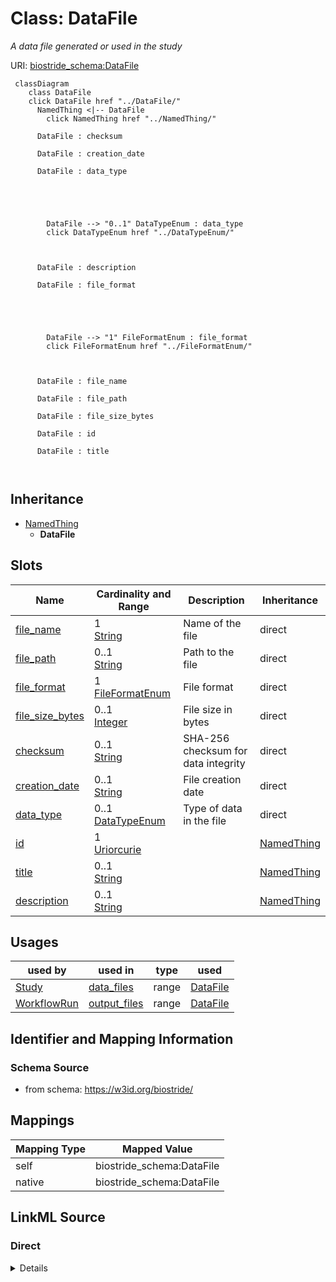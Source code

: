 

# Class: DataFile 


_A data file generated or used in the study_





URI: [biostride_schema:DataFile](https://w3id.org/biostride/schema/DataFile)





```mermaid
 classDiagram
    class DataFile
    click DataFile href "../DataFile/"
      NamedThing <|-- DataFile
        click NamedThing href "../NamedThing/"
      
      DataFile : checksum
        
      DataFile : creation_date
        
      DataFile : data_type
        
          
    
        
        
        DataFile --> "0..1" DataTypeEnum : data_type
        click DataTypeEnum href "../DataTypeEnum/"
    

        
      DataFile : description
        
      DataFile : file_format
        
          
    
        
        
        DataFile --> "1" FileFormatEnum : file_format
        click FileFormatEnum href "../FileFormatEnum/"
    

        
      DataFile : file_name
        
      DataFile : file_path
        
      DataFile : file_size_bytes
        
      DataFile : id
        
      DataFile : title
        
      
```





## Inheritance
* [NamedThing](NamedThing.md)
    * **DataFile**



## Slots

| Name | Cardinality and Range | Description | Inheritance |
| ---  | --- | --- | --- |
| [file_name](file_name.md) | 1 <br/> [String](String.md) | Name of the file | direct |
| [file_path](file_path.md) | 0..1 <br/> [String](String.md) | Path to the file | direct |
| [file_format](file_format.md) | 1 <br/> [FileFormatEnum](FileFormatEnum.md) | File format | direct |
| [file_size_bytes](file_size_bytes.md) | 0..1 <br/> [Integer](Integer.md) | File size in bytes | direct |
| [checksum](checksum.md) | 0..1 <br/> [String](String.md) | SHA-256 checksum for data integrity | direct |
| [creation_date](creation_date.md) | 0..1 <br/> [String](String.md) | File creation date | direct |
| [data_type](data_type.md) | 0..1 <br/> [DataTypeEnum](DataTypeEnum.md) | Type of data in the file | direct |
| [id](id.md) | 1 <br/> [Uriorcurie](Uriorcurie.md) |  | [NamedThing](NamedThing.md) |
| [title](title.md) | 0..1 <br/> [String](String.md) |  | [NamedThing](NamedThing.md) |
| [description](description.md) | 0..1 <br/> [String](String.md) |  | [NamedThing](NamedThing.md) |





## Usages

| used by | used in | type | used |
| ---  | --- | --- | --- |
| [Study](Study.md) | [data_files](data_files.md) | range | [DataFile](DataFile.md) |
| [WorkflowRun](WorkflowRun.md) | [output_files](output_files.md) | range | [DataFile](DataFile.md) |







## Identifier and Mapping Information






### Schema Source


* from schema: https://w3id.org/biostride/




## Mappings

| Mapping Type | Mapped Value |
| ---  | ---  |
| self | biostride_schema:DataFile |
| native | biostride_schema:DataFile |






## LinkML Source

<!-- TODO: investigate https://stackoverflow.com/questions/37606292/how-to-create-tabbed-code-blocks-in-mkdocs-or-sphinx -->

### Direct

<details>
```yaml
name: DataFile
description: A data file generated or used in the study
from_schema: https://w3id.org/biostride/
is_a: NamedThing
attributes:
  file_name:
    name: file_name
    description: Name of the file
    from_schema: https://w3id.org/biostride/
    rank: 1000
    domain_of:
    - DataFile
    - Image
    required: true
  file_path:
    name: file_path
    description: Path to the file
    from_schema: https://w3id.org/biostride/
    rank: 1000
    domain_of:
    - DataFile
  file_format:
    name: file_format
    description: File format
    from_schema: https://w3id.org/biostride/
    rank: 1000
    domain_of:
    - DataFile
    range: FileFormatEnum
    required: true
  file_size_bytes:
    name: file_size_bytes
    description: File size in bytes
    from_schema: https://w3id.org/biostride/
    rank: 1000
    domain_of:
    - DataFile
    range: integer
  checksum:
    name: checksum
    description: SHA-256 checksum for data integrity
    from_schema: https://w3id.org/biostride/
    rank: 1000
    domain_of:
    - DataFile
  creation_date:
    name: creation_date
    description: File creation date
    from_schema: https://w3id.org/biostride/
    rank: 1000
    domain_of:
    - DataFile
    range: string
  data_type:
    name: data_type
    description: Type of data in the file
    from_schema: https://w3id.org/biostride/
    rank: 1000
    domain_of:
    - DataFile
    range: DataTypeEnum

```
</details>

### Induced

<details>
```yaml
name: DataFile
description: A data file generated or used in the study
from_schema: https://w3id.org/biostride/
is_a: NamedThing
attributes:
  file_name:
    name: file_name
    description: Name of the file
    from_schema: https://w3id.org/biostride/
    rank: 1000
    alias: file_name
    owner: DataFile
    domain_of:
    - DataFile
    - Image
    range: string
    required: true
  file_path:
    name: file_path
    description: Path to the file
    from_schema: https://w3id.org/biostride/
    rank: 1000
    alias: file_path
    owner: DataFile
    domain_of:
    - DataFile
    range: string
  file_format:
    name: file_format
    description: File format
    from_schema: https://w3id.org/biostride/
    rank: 1000
    alias: file_format
    owner: DataFile
    domain_of:
    - DataFile
    range: FileFormatEnum
    required: true
  file_size_bytes:
    name: file_size_bytes
    description: File size in bytes
    from_schema: https://w3id.org/biostride/
    rank: 1000
    alias: file_size_bytes
    owner: DataFile
    domain_of:
    - DataFile
    range: integer
  checksum:
    name: checksum
    description: SHA-256 checksum for data integrity
    from_schema: https://w3id.org/biostride/
    rank: 1000
    alias: checksum
    owner: DataFile
    domain_of:
    - DataFile
    range: string
  creation_date:
    name: creation_date
    description: File creation date
    from_schema: https://w3id.org/biostride/
    rank: 1000
    alias: creation_date
    owner: DataFile
    domain_of:
    - DataFile
    range: string
  data_type:
    name: data_type
    description: Type of data in the file
    from_schema: https://w3id.org/biostride/
    rank: 1000
    alias: data_type
    owner: DataFile
    domain_of:
    - DataFile
    range: DataTypeEnum
  id:
    name: id
    from_schema: https://w3id.org/biostride/
    rank: 1000
    identifier: true
    alias: id
    owner: DataFile
    domain_of:
    - NamedThing
    - OntologyTerm
    range: uriorcurie
    required: true
  title:
    name: title
    from_schema: https://w3id.org/biostride/
    rank: 1000
    slot_uri: dcterms:title
    alias: title
    owner: DataFile
    domain_of:
    - NamedThing
    range: string
  description:
    name: description
    from_schema: https://w3id.org/biostride/
    rank: 1000
    alias: description
    owner: DataFile
    domain_of:
    - NamedThing
    range: string

```
</details>